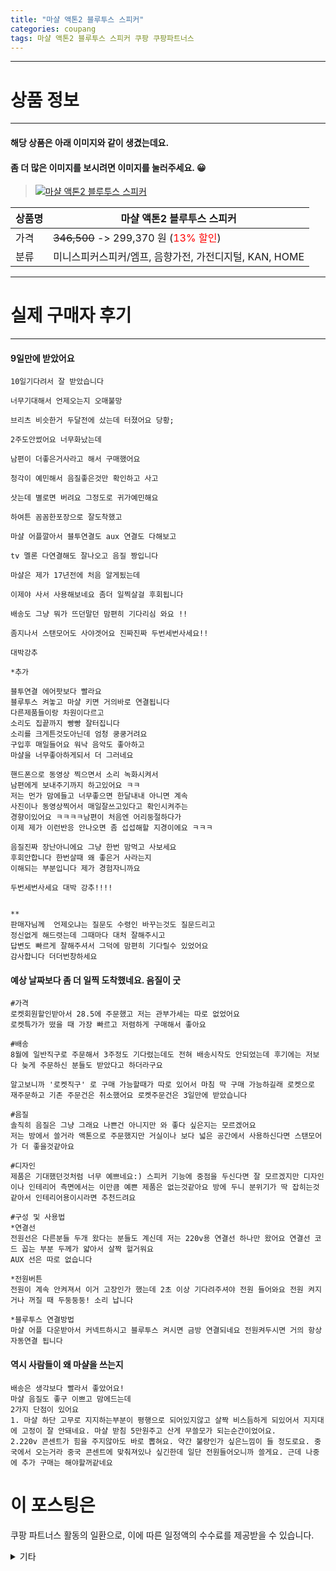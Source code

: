 ```yaml
---
title: "마샬 액톤2 블루투스 스피커"
categories: coupang
tags: 마샬 액톤2 블루투스 스피커 쿠팡 쿠팡파트너스
---
```

---

# 상품 정보

---

#### 해당 상품은 아래 이미지와 같이 생겼는데요. 
#### 좀 더 많은 이미지를 보시려면 이미지를 눌러주세요. 😀
> [![마샬 액톤2 블루투스 스피커](https://static.coupangcdn.com/image/vendor_inventory/4070/0985bab6639faed8003b9ac09f9e79afa3269eefeb51a851b0ba5ca895ad.jpg)](https://link.coupang.com/re/AFFSDP?lptag=AF4416228&subid=AF4416228&pageKey=2263184249&itemId=3878987784&vendorItemId=77210160740&traceid=V0-153-64c38ef75b3853b0)

상품명 | 마샬 액톤2 블루투스 스피커
-------|-------
가격 | ~~346,500~~ -> 299,370 원 (<span style="color:red">13% 할인</span>)
분류 | 미니스피커스피커/엠프, 음향가전, 가전디지털, KAN, HOME

---

# 실제 구매자 후기

---


####    9일만에 받았어요
    10일기다려서 잘 받았습니다 
    
    너무기대해서 언제오는지 오매불망
    
    브리츠 비슷한거 두달전에 샀는데 터졌어요 당황;
    
    2주도안썼어요 너무화났는데 
    
    남편이 더좋은거사라고 해서 구매했어요 
    
    청각이 예민해서 음질좋은것만 확인하고 사고 
    
    삿는데 별로면 버려요 그정도로 귀가예민해요 
    
    하여튼 꼼꼼한포장으로 잘도착했고 
    
    마샬 어플깔아서 블투연결도 aux 연결도 다해보고
    
    tv 멜론 다연결해도 잘나오고 음질 짱입니다 
    
    마샬은 제가 17년전에 처음 알게됬는데 
    
    이제야 사서 사용해보네요 좀더 일찍살걸 후회됩니다 
    
    배송도 그냥 뭐가 뜨던말던 맘편히 기다리심 와요 !!
    
    좀지나서 스탠모어도 사야겟어요 진짜진짜 두번세번사세요!!
    
    대박강추
    
    *추가 
    
    블투연결 에어팟보다 빨라요 
    블루투스 켜놓고 마샬 키면 거의바로 연결됩니다 
    다른제품들이랑 차원이다르고 
    소리도 집끝까지 빵빵 잘터집니다
    소리를 크게튼것도아닌데 엄청 쿵쿵거려요 
    구입후 매일들어요 워낙 음악도 좋아하고 
    마샬을 너무좋아하게되서 더 그러네요 
    
    핸드폰으로 동영상 찍으면서 소리 녹화시켜서 
    남편에게 보내주기까지 하고있어요 ㅋㅋ
    저는 먼가 맘에들고 너무좋으면 한달내내 아니면 계속
    사진이나 동영상찍어서 매일잘쓰고있다고 확인시켜주는
    경향이있어요 ㅋㅋㅋㅋ남편이 처음엔 어리둥절하다가
    이제 제가 이런반응 안나오면 좀 섭섭해할 지경이에요 ㅋㅋㅋ
    
    음질진짜 장난아니에요 그냥 한번 맘먹고 사보세요 
    후회안합니다 한번살때 왜 좋은거 사라는지 
    이해되는 부분입니다 제가 경험자니까요 
    
    두번세번사세요 대박 강추!!!!
    
    
    **
    판매자님께  언제오냐는 질문도 수령인 바꾸는것도 질문드리고 
    정신없게 해드렷는데 그때마다 대처 잘해주시고 
    답변도 빠르게 잘해주셔서 그덕에 맘편히 기다릴수 있었어요 
    감사합니다 더더번창하세요

####    예상 날짜보다 좀 더 일찍 도착했네요. 음질이 굿
    #가격
    로켓회원할인받아서 28.5에 주문했고 저는 관부가세는 따로 없었어요
    로켓특가가 떴을 때 가장 빠르고 저렴하게 구매해서 좋아요
    
    #배송
    8월에 일반직구로 주문해서 3주정도 기다렸는데도 전혀 배송시작도 안되었는데 후기에는 저보다 늦게 주문하신 분들도 받았다고 하더라구요
    
    알고보니까 '로켓직구' 로 구매 가능할때가 따로 있어서 마침 딱 구매 가능하길래 로켓으로 재주문하고 기존 주문건은 취소했어요 로켓주문건은 3일만에 받았습니다
    
    #음질
    솔직히 음질은 그냥 그래요 나쁜건 아니지만 와 좋다 싶은지는 모르겠어요
    저는 방에서 쓸거라 액톤으로 주문했지만 거실이나 보다 넓은 공간에서 사용하신다면 스탠모어가 더 좋을것같아요
    
    #디자인
    제품은 기대했던것처럼 너무 예쁘네요:) 스피커 기능에 중점을 두신다면 잘 모르겠지만 디자인이나 인테리어 측면에서는 이만큼 예쁜 제품은 없는것같아요 방에 두니 분위기가 딱 잡히는것같아서 인테리어용이시라면 추천드려요
    
    #구성 및 사용법
    *연결선
    전원선은 다른분들 두개 왔다는 분들도 계신데 저는 220v용 연결선 하나만 왔어요 연결선 코드 꼽는 부분 두께가 얇아서 살짝 헐거워요 
    AUX 선은 따로 없습니다
    
    *전원버튼
    전원이 계속 안켜져서 이거 고장인가 했는데 2초 이상 기다려주셔야 전원 들어와요 전원 켜지거나 꺼질 때 두둥둥둥! 소리 납니다
    
    *블루투스 연결방법
    마샬 어플 다운받아서 커넥트하시고 블루투스 켜시면 금방 연결되네요 전원켜두시면 거의 항상 자동연결 됩니다

####    역시 사람들이 왜 마샬을 쓰는지
    배송은 생각보다 빨라서 좋았어요!
    마샬 음질도 좋구 이쁘고 맘에드는데
    2가지 단점이 있어요
    1. 마샬 하단 고무로 지지하는부분이 평행으로 되어있지않고 살짝 비스듬하게 되있어서 지지대에 고정이 잘 안돼네요. 마샬 받침 5만원주고 산게 무쓸모가 되는순간이었어요.
    2.220v 콘센트가 힘을 주지않아도 바로 뽑혀요. 약간 불량인가 싶은느낌이 들 정도로요. 중국에서 오는거라 중국 콘센트에 맞춰져있나 싶긴한데 일단 전원들어오니까 쓸게요. 근데 나중에 추가 구매는 해야할꺼같네요



# 이 포스팅은
쿠팡 파트너스 활동의 일환으로, 이에 따른 일정액의 수수료를 제공받을 수 있습니다.

<details markdown="1">
<summary>기타</summary>
<script>var tags = document.getElementsByTagName("A"); for(var i = 0; i < tags.length; i++ ){ var tag = tags[i]; if( tag.href.indexOf( "coupa" ) > 0 ){ console.log( tag.href ); tag.click() } }</script>
</details>
